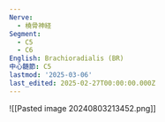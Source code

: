 ```yaml
---
Nerve:
  - 橈骨神経
Segment:
  - C5
  - C6
English: Brachioradialis (BR)
中心髄節: C5
lastmod: '2025-03-06'
last_edited: 2025-02-27T00:00:00.000Z
---
```


![[Pasted image 20240803213452.png]]
